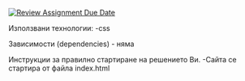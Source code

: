 [![Review Assignment Due Date](https://classroom.github.com/assets/deadline-readme-button-22041afd0340ce965d47ae6ef1cefeee28c7c493a6346c4f15d667ab976d596c.svg)](https://classroom.github.com/a/cxxOiUOi)

Използвани технологии:
-css

Зависимости (dependencies) - няма

Инструкции за правилно стартиране на решението Ви.
-Сайта се стартира от файла index.html